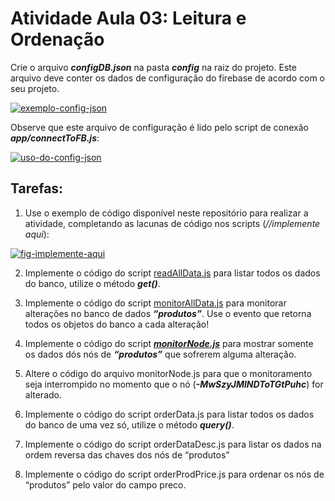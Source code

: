 
# Atividade Aula 03: Leitura e Ordenação

Crie o arquivo **_configDB.json_** na pasta ***config*** na raiz do projeto. Este arquivo deve conter os dados de configuração do firebase de acordo com o seu projeto.

[![exemplo-config-json](https://i.ibb.co/FDJqByk/image.png)](https://ibb.co/tJcPbvw)

Observe que este arquivo de configuração é lido pelo script de conexão ***app/connectToFB.js***:

[![uso-do-config-json](https://i.ibb.co/37f0Pkh/image.png)](https://github.com/g1ll/exemplo_atividade_aula03/blob/main/app/connetToFB.js)


## Tarefas:


1. Use o exemplo de código disponível neste repositório para realizar a atividade, completando as lacunas de código nos scripts (*//implemente aqui*):

[![fig-implemente-aqui](https://i.ibb.co/QPt45nf/image.png)](https://github.com/g1ll/exemplo_atividade_aula03/blob/main/app/readAllData.js)


2. Implemente o código do script [readAllData.js](https://github.com/g1ll/exemplo_atividade_aula03/blob/main/app/readAllData.js) para listar todos os dados do banco, utilize o método ***get()***.

3. Implemente o código do script [monitorAllData.js](https://github.com/g1ll/exemplo_atividade_aula03/blob/main/app/monitorAllData.js) para monitorar alterações no banco de dados ***“produtos”***. Use o evento que retorna todos os objetos do banco a cada alteração!

4.  Implemente o código do script ***[monitorNode.js](https://github.com/g1ll/exemplo_atividade_aula03/blob/main/app/monitorNode.js)*** para mostrar somente os dados dós nós de ***“produtos”*** que sofrerem alguma alteração.

5. Altere o código do arquivo monitorNode.js para que o monitoramento seja interrompido no momento que o nó  (***-MwSzyJMlNDToTGtPuhc***) for alterado.
 
6. Implemente o código do script orderData.js para listar todos os dados do banco de uma vez só, utilize o método ***query()***.

7. Implemente o código do script orderDataDesc.js para listar os dados na ordem reversa das chaves dos nós de “produtos”

8. Implemente o código do script orderProdPrice.js para ordenar os nós de “produtos” pelo valor do campo preco.





